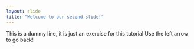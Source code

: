 ```yaml
---
layout: slide
title: "Welcome to our second slide!"
---
```

This is a dummy line, it is just an exercise for this tutorial
Use the left arrow to go back!
